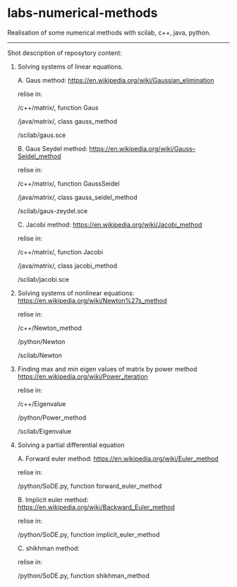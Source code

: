 # labs-numerical-methods
Realisation of some numerical methods with scilab, c++, java, python.

---

Shot description of reposytory content:

1. Solving systems of linear equations.
    
    A. Gaus method:
      https://en.wikipedia.org/wiki/Gaussian_elimination
    
      relise in: 
    
      /c++/matrix/, function Gaus
    
      /java/matrix/, class gauss_method
    
      /scilab/gaus.sce
    
    B. Gaus Seydel method:
      https://en.wikipedia.org/wiki/Gauss–Seidel_method
    
      relise in: 
    
      /c++/matrix/, function GaussSeidel
    
      /java/matrix/, class gauss_seidel_method
    
      /scilab/gaus-zeydel.sce
    
    C. Jacobi method:
      https://en.wikipedia.org/wiki/Jacobi_method
    
      relise in: 
    
      /c++/matrix/, function Jacobi
    
      /java/matrix/, class jacobi_method
    
      /scilab/jacobi.sce
      
2. Solving systems of nonlinear equations: 
  https://en.wikipedia.org/wiki/Newton%27s_method

    relise in:

    /c++/Newton_method
  
    /python/Newton
  
    /scilab/Newton
  
3. Finding max and min eigen values of matrix by power method
https://en.wikipedia.org/wiki/Power_iteration

    relise in:

    /c++/Eigenvalue
  
    /python/Power_method
  
    /scilab/Eigenvalue
  
4. Solving a partial differential equation
 
    A. Forward euler method:
      https://en.wikipedia.org/wiki/Euler_method
    
      relise in: 
    
      /python/SoDE.py, function forward_euler_method
    
    B. Implicit euler method:
      https://en.wikipedia.org/wiki/Backward_Euler_method
    
      relise in: 
    
      /python/SoDE.py, function implicit_euler_method
    
    C. shikhman method:
    
      relise in: 
    
      /python/SoDE.py, function shikhman_method
      

    
